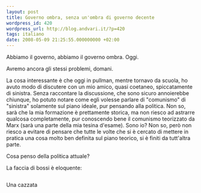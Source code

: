 ```yaml
---
layout: post
title: Governo ombra, senza un'ombra di governo decente
wordpress_id: 420
wordpress_url: http://blog.andvari.it/?p=420
tags: italiano
date: 2008-05-09 21:25:55.000000000 +02:00
---
```

Abbiamo il governo, abbiamo il governo ombra. Oggi.

Avremo ancora gli stessi problemi, domani.

La cosa interessante è che oggi in pullman, mentre tornavo da scuola, ho avuto modo di discutere con un mio amico, quasi coetaneo, spiccatamente di sinistra. Senza raccontare la discussione, che sono sicuro annoierebbe chiunque, ho potuto notare come egli volesse parlare di "comunismo" di "sinistra" solamente sul piano ideale, pur pensando alla politica. Non so, sarà che la mia formazione è prettamente storica, ma non riesco ad astrarre qualcosa completamente, pur conoscendo bene il comunismo teorizzato da Marx (sarà una parte della mia tesina d'esame). Sono io? Non so, però non riesco a evitare di pensare che tutte le volte che si è cercato di mettere in pratica una cosa molto ben definita sul piano teorico, si è finiti da tutt'altra parte.

Cosa penso della politica attuale?

La faccia di bossi è eloquente:

<img src="http://www.repubblica.it/2008/05/ARCHIVE/homepage/images/sezioni/esteri/libia-italia/berlusconi-fiducioso_HM/lapr_12902288_41410.jpg" alt="" />

Una cazzata
